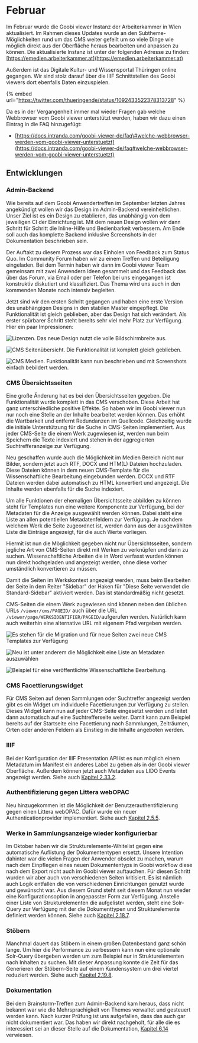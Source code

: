 # Februar

Im Februar wurde die Goobi viewer Instanz der Arbeiterkammer in Wien aktualisiert. Im Rahmen dieses Updates wurde an den Subtheme-Möglichkeiten rund um das CMS weiter gefeilt um so viele Dinge wie möglich direkt aus der Oberfläche heraus bearbeiten und anpassen zu können. Die aktualisierte Instanz ist unter der folgenden Adresse zu finden: [https://emedien.arbeiterkammer.at](https://emedien.arbeiterkammer.at)

Außerdem ist das Digitale Kultur- und Wissensportal Thüringen online gegangen. Wir sind stolz darauf über die IIIF Schnittstellen des Goobi viewers dort ebenfalls Daten einzuspielen.

{% embed url="https://twitter.com/thueringende/status/1092433522378313728" %}

Da es in der Vergangenheit immer mal wieder Fragen gab welche Webbrowser vom Goobi viewer unterstützt werden, haben wir dazu einen Eintrag in die FAQ hinzugefügt:

* [https://docs.intranda.com/goobi-viewer-de/faq\#welche-webbrowser-werden-vom-goobi-viewer-unterstuetzt](https://docs.intranda.com/goobi-viewer-de/faq#welche-webbrowser-werden-vom-goobi-viewer-unterstuetzt)

## Entwicklungen

### Admin-Backend

Wie bereits auf dem Goobi Anwendertreffen im September letzten Jahres angekündigt wollen wir das Design im Admin-Backend vereinheitlichen. Unser Ziel ist es ein Design zu etablieren, das unabhängig von dem jeweiligen CI der Einrichtung ist. Mit dem neuen Design wollen wir dann Schritt für Schritt die Inline-Hilfe und Bedienbarkeit verbessern. Am Ende soll auch das komplette Backend inklusive Screenshots in der Dokumentation beschrieben sein.

Der Auftakt zu diesem Prozess war das Einholen von Feedback zum Status Quo. Im Community Forum haben wir zu einem Treffen und Beteiligung eingeladen. Bei dem Termin haben wir dann im Goobi viewer Team gemeinsam mit zwei Anwendern Ideen gesammelt und das Feedback das über das Forum, via Email oder per Telefon bei uns eingegangen ist konstruktiv diskutiert und klassifiziert. Das Thema wird uns auch in den kommenden Monate noch intensiv begleiten.

Jetzt sind wir den ersten Schritt gegangen und haben eine erste Version des unabhängigen Designs in den stabilen Master eingepflegt. Die Funktionalität ist gleich geblieben, aber das Design hat sich verändert. Als erster spürbarer Schritt steht bereits sehr viel mehr Platz zur Verfügung. Hier ein paar Impressionen:

![Lizenzen. Das neue Design nutzt die volle Bildschirmbreite aus.](../../.gitbook/assets/backend_overview_licenses.png)

![CMS Seiten&#xFC;bersicht. Die Funktionalit&#xE4;t ist komplett gleich geblieben.](../../.gitbook/assets/backend_cms_pageoverview.png)

![CMS Medien. Funktionalit&#xE4;t kann nun beschrieben und mit Screenshots einfach bebildert werden.](../../.gitbook/assets/backend_overview_media.png)

### CMS Übersichtsseiten

Eine große Änderung hat es bei den Übersichtsseiten gegeben. Die Funktionalität wurde komplett in das CMS verschoben. Diese Arbeit hat ganz unterschiedliche positive Effekte. So haben wir im Goobi viewer nun nur noch eine Stelle an der Inhalte bearbeitet werden können. Das erhöht die Wartbarkeit und entfernt Redundanzen im Quellcode. Gleichzeitig wurde die initiale Unterstützung für die Suche in CMS-Seiten implementiert. Aus jeder CMS-Seite die einem Werk zugewiesen ist, werden nun beim Speichern die Texte indexiert und stehen in der aggregierten Suchtrefferanzeige zur Verfügung.

Neu geschaffen wurde auch die Möglichkeit im Medien Bereich nicht nur Bilder, sondern jetzt auch RTF, DOCX und HTM\(L\) Dateien hochzuladen. Diese Dateien können in dem neuen CMS-Template für die Wissenschaftliche Bearbeitung eingebunden werden. DOCX und RTF Dateien werden dabei automatisch zu HTML konvertiert und angezeigt. Die Inhalte werden ebenfalls für die Suche indexiert.

Um alle Funktionen der ehemaligen Übersichtsseite abbilden zu können steht für Templates nun eine weitere Komponente zur Verfügung, bei der Metadaten für die Anzeige ausgewählt werden können. Dabei steht eine Liste an allen potentiellen Metadatenfeldern zur Verfügung. Je nachdem welchem Werk die Seite zugeordnet ist, werden dann aus der ausgewählten Liste die Einträge angezeigt, für die auch Werte vorliegen.

Hiermit ist nun die Möglichkeit gegeben nicht nur Übersichtsseiten, sondern jegliche Art von CMS-Seiten direkt mit Werken zu verknüpfen und darin zu suchen. Wissenschaftliche Arbeiten die in Word verfasst wurden können nun direkt hochgeladen und angezeigt werden, ohne diese vorher umständlich konvertieren zu müssen.

Damit die Seiten im Werkskontext angezeigt werden, muss beim Bearbeiten der Seite in dem Reiter "Sidebar" der Haken für "Diese Seite verwendet die Standard-Sidebar" aktiviert werden. Das ist standardmäßig nicht gesetzt.

CMS-Seiten die einem Werk zugewiesen sind können neben den üblichen URLs `/viewer/cms/PAGEID/` auch über die URL `/viewer/page/WERKSIDENTIFIER/PAGEID/`aufgerufen werden. Natürlich kann auch weiterhin eine alternative URL mit eigenem Pfad vergeben werden.

![Es stehen f&#xFC;r die Migration und f&#xFC;r neue Seiten zwei neue CMS Templates zur Verf&#xFC;gung](../../.gitbook/assets/cms__new-templates.png)

![Neu ist unter anderem die M&#xF6;glichkeit eine Liste an Metadaten auszuw&#xE4;hlen](../../.gitbook/assets/cms__new-overview-page.png)

![Beispiel f&#xFC;r eine ver&#xF6;ffentlichte Wissenschaftliche Bearbeitung.](../../.gitbook/assets/cms__overview-published.png)

### CMS Facettierungswidget

Für CMS Seiten auf denen Sammlungen oder Suchtreffer angezeigt werden gibt es ein Widget um individuelle Facettierungen zur Verfügung zu stellen. Dieses Widget kann nun auf jeder CMS-Seite eingesetzt werden und leitet dann automatisch auf eine Suchtrefferseite weiter. Damit kann zum Beispiel bereits auf der Startseite eine Facettierung nach Sammlungen, Zeiträumen, Orten oder anderen Feldern als Einstieg in die Inhalte angeboten werden.

### IIIF

Bei der Konfiguration der IIIF Presentation API ist es nun möglich einem Metadatum im Manifest ein anderes Label zu geben als in der Goobi viewer Oberfläche. Außerdem können jetzt auch Metadaten aus LIDO Events angezeigt werden. Siehe auch [Kapitel 2.33.2](../../konfiguration-core/web-api/iiif.md).

### Authentifizierung gegen Littera webOPAC

Neu hinzugekommen ist die Möglichkeit der Benutzerauthentifizierung gegen einen Littera webOPAC. Dafür wurde ein neuer Authenticationprovider implementiert. Siehe auch [Kapitel 2.5.5](../../konfiguration-core/benutzeraccounts/littera.md).

### Werke in Sammlungsanzeige wieder konfigurierbar

Im Oktober haben wir die Strukturelemente-Whitelist gegen eine automatische Auflistung der Dokumententypen ersetzt. Unsere Intention dahinter war die vielen Fragen der Anwender obsolet zu machen, warum nach dem Einpflegen eines neuen Dokumententyps in Goobi workflow diese nach dem Export nicht auch im Goobi viewer auftauchen. Für diesen Schritt wurden wir aber auch von verschiedenen Seiten kritisiert. Es ist nämlich auch Logik entfallen die von verschiedenen Einrichtungen genutzt wurde und gewünscht war. Aus diesem Grund steht seit diesem Monat nun wieder eine Konfigurationsoption in angepasster Form zur Verfügung. Anstelle einer Liste von Strukturelementen die aufgelistet werden, steht eine Solr-Query zur Verfügung mit der die Dokumenttypen und Strukturelemente definiert werden können. Siehe auch [Kapitel 2.18.7](../../konfiguration-core/digitale-kollektionen/strukturelement-whitelist.md).

### Stöbern

Manchmal dauert das Stöbern in einem großen Datenbestand ganz schön lange. Um hier die Performance zu verbessern kann nun eine optionale Solr-Query übergeben werden um zum Beispiel nur in Strukturelementen nach Inhalten zu suchen. Mit dieser Anpassung konnte die Zeit für das Generieren der Stöbern-Seite auf einem Kundensystem um drei viertel reduziert werden. Siehe auch [Kapitel 2.19.8](../../konfiguration-core/metadaten/stoebern.md).

### Dokumentation

Bei dem Brainstorm-Treffen zum Admin-Backend kam heraus, dass nicht bekannt war wie die Mehrsprachigkeit von Themes verwaltet und gesteuert werden kann. Nach kurzer Prüfung ist uns aufgefallen, dass das auch gar nicht dokumentiert war. Das haben wir direkt nachgeholt, für alle die es interessiert sei an dieser Stelle auf die Dokumentation, [Kapitel 6.14](../../anwendungsszenarien/6.14-mehrsprachigkeit.md) verwiesen.

